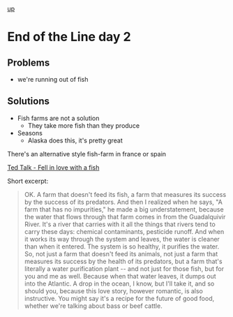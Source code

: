 [up](../index.md)

# End of the Line day 2

## Problems
- we're running out of fish

## Solutions
- Fish farms are not a solution
	- They take more fish than they produce
- Seasons
	- Alaska does this, it's pretty great

There's an alternative style fish-farm in france or spain

[Ted Talk - Fell in love with a fish](https://www.ted.com/talks/dan_barber_how_i_fell_in_love_with_a_fish/transcript)

Short excerpt:

> OK. A farm that doesn't feed its fish, a farm that measures its success by the success of its predators. And then I realized when he says, "A farm that has no impurities," he made a big understatement, because the water that flows through that farm comes in from the Guadalquivir River. It's a river that carries with it all the things that rivers tend to carry these days: chemical contaminants, pesticide runoff. And when it works its way through the system and leaves, the water is cleaner than when it entered. The system is so healthy, it purifies the water. So, not just a farm that doesn't feed its animals, not just a farm that measures its success by the health of its predators, but a farm that's literally a water purification plant -- and not just for those fish, but for you and me as well. Because when that water leaves, it dumps out into the Atlantic. A drop in the ocean, I know, but I'll take it, and so should you, because this love story, however romantic, is also instructive. You might say it's a recipe for the future of good food, whether we're talking about bass or beef cattle.

